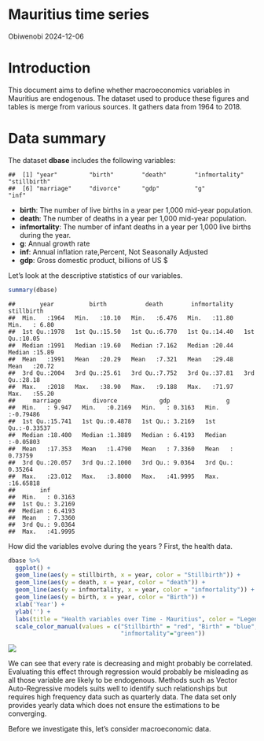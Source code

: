 Mauritius time series
================
Obiwenobi
2024-12-06

# Introduction

This document aims to define whether macroeconomics variables in
Mauritius are endogenous. The dataset used to produce these figures and
tables is merge from various sources. It gathers data from 1964 to 2018.

# Data summary

The dataset **dbase** includes the following variables:

    ##  [1] "year"         "birth"        "death"        "infmortality" "stillbirth"  
    ##  [6] "marriage"     "divorce"      "gdp"          "g"            "inf"

- **birth**: The number of live births in a year per 1,000 mid-year
  population.
- **death**: The number of deaths in a year per 1,000 mid-year
  population.
- **infmortality**: The number of infant deaths in a year per 1,000 live
  births during the year.
- **g**: Annual growth rate
- **inf**: Annual inflation rate,Percent, Not Seasonally Adjusted
- **gdp**: Gross domestic product, billions of US \$

<!-- Compléter les autres  variables -->

Let’s look at the descriptive statistics of our variables.

``` r
summary(dbase)
```

    ##       year          birth           death        infmortality     stillbirth   
    ##  Min.   :1964   Min.   :10.10   Min.   :6.476   Min.   :11.80   Min.   : 6.80  
    ##  1st Qu.:1978   1st Qu.:15.50   1st Qu.:6.770   1st Qu.:14.40   1st Qu.:10.05  
    ##  Median :1991   Median :19.60   Median :7.162   Median :20.44   Median :15.89  
    ##  Mean   :1991   Mean   :20.29   Mean   :7.321   Mean   :29.48   Mean   :20.72  
    ##  3rd Qu.:2004   3rd Qu.:25.61   3rd Qu.:7.752   3rd Qu.:37.81   3rd Qu.:28.18  
    ##  Max.   :2018   Max.   :38.90   Max.   :9.188   Max.   :71.97   Max.   :55.20  
    ##     marriage         divorce            gdp                g           
    ##  Min.   : 9.947   Min.   :0.2169   Min.   : 0.3163   Min.   :-0.79486  
    ##  1st Qu.:15.741   1st Qu.:0.4878   1st Qu.: 3.2169   1st Qu.:-0.33537  
    ##  Median :18.400   Median :1.3889   Median : 6.4193   Median :-0.05803  
    ##  Mean   :17.353   Mean   :1.4790   Mean   : 7.3360   Mean   : 0.73759  
    ##  3rd Qu.:20.057   3rd Qu.:2.1000   3rd Qu.: 9.0364   3rd Qu.: 0.35264  
    ##  Max.   :23.012   Max.   :3.8000   Max.   :41.9995   Max.   :16.65818  
    ##       inf         
    ##  Min.   : 0.3163  
    ##  1st Qu.: 3.2169  
    ##  Median : 6.4193  
    ##  Mean   : 7.3360  
    ##  3rd Qu.: 9.0364  
    ##  Max.   :41.9995

How did the variables evolve during the years ? First, the health data.

``` r
dbase %>% 
  ggplot() + 
  geom_line(aes(y = stillbirth, x = year, color = "Stillbirth")) + 
  geom_line(aes(y = death, x = year, color = "death")) + 
  geom_line(aes(y = infmortality, x = year, color = "infmortality")) +
  geom_line(aes(y = birth, x = year, color = "Birth")) +
  xlab('Year') +
  ylab('') +
  labs(title = "Health variables over Time - Mauritius", color = "Legend") +
  scale_color_manual(values = c("Stillbirth" = "red", "Birth" = "blue","death"="black",
                                "infmortality"="green"))
```

![](wp_files/figure-gfm/unnamed-chunk-2-1.png)<!-- -->

We can see that every rate is decreasing and might probably be
correlated. Evaluating this effect through regression would probably be
misleading as all those variable are likely to be endogenous. Methods
such as Vector Auto-Regressive models suits well to identify such
relationships but requires high frequency data such as quarterly data.
The data set only provides yearly data which does not ensure the
estimations to be converging.

Before we investigate this, let’s consider macroeconomic data.
